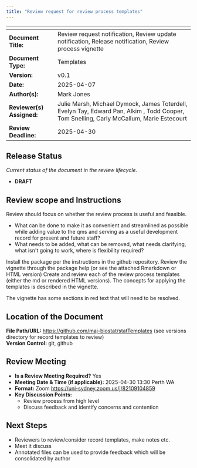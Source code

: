 ```yaml
---
title: "Review request for review process templates"
---
```


| <!-- -->    | <!-- -->    |
|---|--------|
| **Document Title:** | Review request notification, Review update notification, Release notification, Review process vignette |
| **Document Type:** | Templates | 
| **Version:** | v0.1 |   
| **Date:** | 2025-04-07 | 
| **Author(s):** | Mark Jones | 
| **Reviewer(s) Assigned:** | Julie Marsh, Michael Dymock, James Toterdell, Evelyn Tay, Edward Pan, Alkim , Todd Cooper, Tom Snelling, Carly McCallum, Marie Estecourt | 
| **Review Deadline:** | 2025-04-30 | 

## **Release Status**

_Current status of the document in the review lifecycle._  

- **DRAFT** 

## **Review scope and Instructions**

Review should focus on whether the review process is useful and feasible.

+ What can be done to make it as convenient and streamlined as possible while adding value to the qms and serving as a useful development record for present and future staff?
+ What needs to be added, what can be removed, what needs clarifying, what isn't going to work, where is flexibility required?

Install the package per the instructions in the github repository.
Review the vignette through the package help (or see the attached Rmarkdown or HTML version)
Create and review each of the review process templates (either the md or rendered HTML versions). 
The concepts for applying the templates is described in the vignette.

The vignette has some sections in red text that will need to be resolved.

## **Location of the Document**
**File Path/URL:** https://github.com/maj-biostat/statTemplates (see versions directory for record templates to review)  
**Version Control:** git, github  

## **Review Meeting**
- **Is a Review Meeting Required?** Yes
- **Meeting Date & Time (if applicable):** 2025-04-30 13:30 Perth WA
- **Format:** Zoom https://uni-sydney.zoom.us/j/82109104859
- **Key Discussion Points:**
  - Review process from high level
  - Discuss feedback and identify concerns and contention

## **Next Steps**

- Reviewers to review/consider record templates, make notes etc.
- Meet it discuss
- Annotated files can be used to provide feedback which will be consolidated by author


